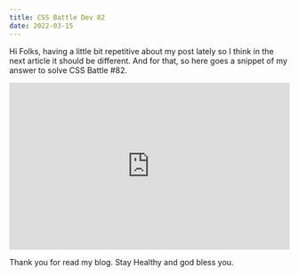 ```yaml
---
title: CSS Battle Dev 82
date: 2022-03-15
---
```



Hi Folks, having a little bit repetitive about my post lately  so I think in the next article it should be different. And for that, so here goes a snippet of my answer to solve CSS Battle #82. 


<iframe height="300" style="width: 100%;" scrolling="no" title="CSS battle dev 82" src="https://codepen.io/e1nzb3rn/embed/gOXNaRQ?default-tab=html%2Cresult" frameborder="no" loading="lazy" allowtransparency="true" allowfullscreen="true">
  See the Pen <a href="https://codepen.io/e1nzb3rn/pen/gOXNaRQ">
    CSS battle dev 82</a> by Aulia Mahardika (<a href="https://codepen.io/e1nzb3rn">@e1nzb3rn</a>)
      on <a href="https://codepen.io">CodePen</a>.
      </iframe>

Thank you for read my blog. Stay Healthy and god bless you. 



